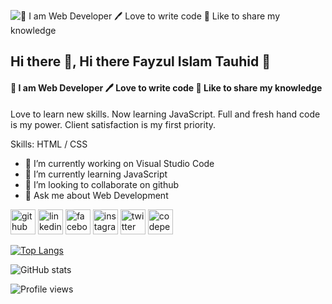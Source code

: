 ![👑 I am Web Developer 🖊️ Love to write code 🎤 Like to share my knowledge](https://scontent.fdac27-1.fna.fbcdn.net/v/t39.30808-6/198825695_352967312975737_2689670264470691428_n.jpg?_nc_cat=101&ccb=1-5&_nc_sid=19026a&_nc_ohc=3sTHv9QVeo4AX87jSHk&_nc_ht=scontent.fdac27-1.fna&oh=9df930e2a2bc3e7ec6f44b0cd9b8b528&oe=61318E9E)


## Hi there 👋,  Hi there Fayzul Islam Tauhid 👋
#### 👑 I am Web Developer 🖊️ Love to write code 🎤 Like to share my knowledge


Love to learn new skills. Now learning JavaScript. Full and fresh hand code is my power. Client satisfaction is my first priority.

Skills:  HTML / CSS

- 🔭 I’m currently working on Visual Studio Code 
- 🌱 I’m currently learning JavaScript 
- 👯 I’m looking to collaborate on github 
- 💬 Ask me about Web Development 


[<img src='https://cdn.jsdelivr.net/npm/simple-icons@3.0.1/icons/github.svg' alt='github' height='40'>](https://github.com/developertauhid)  [<img src='https://cdn.jsdelivr.net/npm/simple-icons@3.0.1/icons/linkedin.svg' alt='linkedin' height='40'>](https://www.linkedin.com/in/fayzul-islam-tauhid-47a8a6218//)  [<img src='https://cdn.jsdelivr.net/npm/simple-icons@3.0.1/icons/facebook.svg' alt='facebook' height='40'>](https://www.facebook.com/mfayzulislamtauhid)  [<img src='https://cdn.jsdelivr.net/npm/simple-icons@3.0.1/icons/instagram.svg' alt='instagram' height='40'>](https://www.instagram.com/tauhid_360/)  [<img src='https://cdn.jsdelivr.net/npm/simple-icons@3.0.1/icons/twitter.svg' alt='twitter' height='40'>](https://twitter.com/developertauhid)  [<img src='https://cdn.jsdelivr.net/npm/simple-icons@3.0.1/icons/codepen.svg' alt='codepen' height='40'>](https://codepen.io/fayzul-islam-tauhid)  

[![Top Langs](https://github-readme-stats.vercel.app/api/top-langs/?username=developertauhid)](https://github.com/anuraghazra/github-readme-stats)

![GitHub stats](https://github-readme-stats.vercel.app/api?username=developertauhid&show_icons=true)  

![Profile views](https://gpvc.arturio.dev/developertauhid)  
